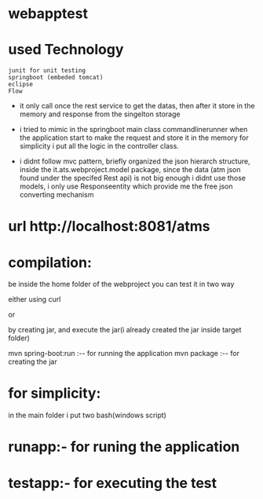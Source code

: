# webapptest

# used Technology
    junit for unit testing
    springboot (embeded tomcat)
    eclipse
    Flow

* it only call once the rest service to get the datas, then after it store in the 
  memory and response from the singelton storage 
 
* i tried to mimic in the springboot main class commandlinerunner when the application 
  start to make the request and store it in the memory for simplicity i put all the logic in the controller class.
 
* i didnt follow mvc pattern, briefly organized the json hierarch structure, inside the 
  it.ats.webproject.model package, since the data (atm json found under the specifed Rest api) 
  is not big enough i didnt use those models, i only use Responseentity<String> which provide
  me the free json converting mechanism


# url http://localhost:8081/atms

# compilation:

be inside the home folder of the webproject
you can test it in two way

either using curl

or

by creating jar, and execute the jar(i already created the jar inside target folder)

mvn spring-boot:run :-- for running the application 
mvn package :-- for creating the jar


# for simplicity:
in the main folder i put two bash(windows script)

# runapp:- for runing the application
# testapp:- for executing the test
